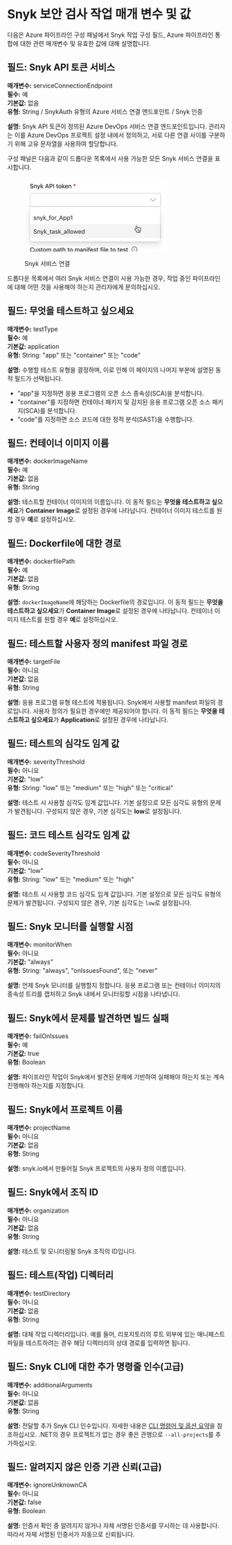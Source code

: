 # Snyk 보안 검사 작업 매개 변수 및 값

다음은 Azure 파이프라인 구성 패널에서 Snyk 작업 구성 필드, Azure 파이프라인 통합에 대한 관련 매개변수 및 유효한 값에 대해 설명합니다.

## **필드: Snyk API 토큰 서비스**

**매개변수:** serviceConnectionEndpoint\
**필수:** 예\
**기본값:** 없음\
**유형:** String / SnykAuth 유형의 Azure 서비스 연결 엔드포인트 / Snyk 인증

**설명:** Snyk API 토큰이 정의된 Azure DevOps 서비스 연결 엔드포인트입니다. 관리자는 이를 Azure DevOps 프로젝트 설정 내에서 정의하고, 서로 다른 연결 사이를 구분하기 위해 고유 문자열을 사용하여 할당합니다.

구성 패널은 다음과 같이 드롭다운 목록에서 사용 가능한 모든 Snyk 서비스 연결을 표시합니다.

<figure><img src="../../../.gitbook/assets/image (1) (1) (3) (1) (4) (5).png" alt="Snyk 서비스 연결"><figcaption><p>Snyk 서비스 연결</p></figcaption></figure>

드롭다운 목록에서 여러 Snyk 서비스 연결이 사용 가능한 경우, 작업 중인 파이프라인에 대해 어떤 것을 사용해야 하는지 관리자에게 문의하십시오.

## **필드: 무엇을 테스트하고 싶으세요**

**매개변수:** testType\
**필수:** 예\
**기본값:** application\
**유형:** String: "app" 또는 "container" 또는 "code"

**설명:** 수행할 테스트 유형을 결정하며, 이로 인해 이 페이지의 나머지 부분에 설명된 동적 필드가 선택됩니다.

* "app"을 지정하면 응용 프로그램의 오픈 소스 종속성(SCA)을 분석합니다.
* "container"를 지정하면 컨테이너 패키지 및 감지된 응용 프로그램 오픈 소스 패키지(SCA)를 분석합니다.
* "code"를 지정하면 소스 코드에 대한 정적 분석(SAST)을 수행합니다.

## **필드:** 컨테이너 이미지 이름

**매개변수:** dockerImageName\
**필수:** 예\
**기본값:** 없음\
**유형:** String

**설명:** 테스트할 컨테이너 이미지의 이름입니다. 이 동적 필드는 **무엇을 테스트하고 싶으세요**가 **Container Image**로 설정된 경우에 나타납니다. 컨테이너 이미지 테스트를 원할 경우 **예**로 설정하십시오.

## **필드:** Dockerfile에 대한 경로

**매개변수:** dockerfilePath\
**필수:** 예\
**기본값:** 없음\
**유형:** String

**설명:** `dockerImageName`에 해당하는 Dockerfile의 경로입니다. 이 동적 필드는 **무엇을 테스트하고 싶으세요**가 **Container Image**로 설정된 경우에 나타납니다. 컨테이너 이미지 테스트를 원할 경우 **예**로 설정하십시오.

## **필드:** 테스트할 사용자 정의 manifest 파일 경로

**매개변수:** targetFile\
**필수:** 아니요\
**기본값:** 없음\
**유형:** String

**설명:** 응용 프로그램 유형 테스트에 적용됩니다. Snyk에서 사용할 manifest 파일의 경로입니다. 사용자 정의가 필요한 경우에만 제공되어야 합니다. 이 동적 필드는 **무엇을 테스트하고 싶으세요**가 **Application**로 설정된 경우에 나타납니다.

## **필드: 테스트의 심각도 임계 값**

**매개변수:** severityThreshold\
**필수:** 아니요\
**기본값:** "low"\
**유형:** String: "low" 또는 "medium" 또는 "high" 또는 "critical"

**설명:** 테스트 시 사용할 심각도 임계 값입니다. 기본 설정으로 모든 심각도 유형의 문제가 발견됩니다. 구성되지 않은 경우, 기본 심각도는 **low**로 설정됩니다.

## **필드: 코드 테스트 심각도 임계 값**

**매개변수:** codeSeverityThreshold\
**필수:** 아니요\
**기본값:** "low"\
**유형:** String: "low" 또는 "medium" 또는 "high"

**설명:** 테스트 시 사용할 코드 심각도 임계 값입니다. 기본 설정으로 모든 심각도 유형의 문제가 발견됩니다. 구성되지 않은 경우, 기본 심각도는 `low`로 설정됩니다.

## **필드: Snyk 모니터를 실행할 시점**

**매개변수:** monitorWhen\
**필수:** 아니요\
**기본값:** "always"\
**유형:** String: "always", "onIssuesFound", 또는 "never"

**설명:** 언제 Snyk 모니터를 실행할지 정합니다. 응용 프로그램 또는 컨테이너 이미지의 종속성 트리를 캡처하고 Snyk 내에서 모니터링할 시점을 나타냅니다.

## **필드:** Snyk에서 문제를 발견하면 빌드 실패

**매개변수:** failOnIssues\
**필수:** 예\
**기본값:** true\
**유형:** Boolean

**설명:** 파이프라인 작업이 Snyk에서 발견된 문제에 기반하여 실패해야 하는지 또는 계속 진행해야 하는지를 지정합니다.

## **필드:** Snyk에서 프로젝트 이름

**매개변수:** projectName\
**필수:** 아니요\
**기본값:** 없음\
**유형:** String

**설명:** snyk.io에서 만들어질 Snyk 프로젝트의 사용자 정의 이름입니다.

## **필드:** Snyk에서 조직 ID

**매개변수:** organization\
**필수:** 아니요\
**기본값:** 없음\
**유형:** String

**설명:** 테스트 및 모니터링될 Snyk 조직의 ID입니다.

## **필드:** 테스트(작업) 디렉터리

**매개변수:** testDirectory\
**필수:** 아니요\
**기본값:** 없음\
**유형:** String

**설명:** 대체 작업 디렉터리입니다. 예를 들어, 리포지토리의 루트 외부에 있는 매니페스트 파일을 테스트하려는 경우 해당 디렉터리의 상대 경로를 입력하면 됩니다.

## **필드:** Snyk CLI에 대한 추가 명령줄 인수(고급)

**매개변수:** additionalArguments\
**필수:** 아니요\
**기본값:** 없음\
**유형:** String

**설명:** 전달할 추가 Snyk CLI 인수입니다. 자세한 내용은 [CLI 명령어 및 옵션 요약](../../../snyk-cli/cli-commands-and-options-summary.md)을 참조하십시오. .NET의 경우 프로젝트가 없는 경우 좋은 관행으로 `--all-projects`를 추가하십시오.

## **필드:** 알려지지 않은 인증 기관 신뢰(고급)

**매개변수:** ignoreUnknownCA\
**필수:** 아니요\
**기본값:** false\
**유형:** Boolean

**설명:** 인증서 확인 중 알려지지 않거나 자체 서명된 인증서를 무시하는 데 사용합니다. 따라서 자체 서명된 인증서가 자동으로 신뢰됩니다.
